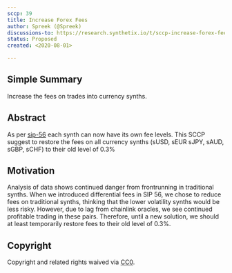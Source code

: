 ```yaml
---
sccp: 39
title: Increase Forex Fees
author: Spreek (@Spreek)
discussions-to: https://research.synthetix.io/t/sccp-increase-forex-fees/169
status: Proposed
created: <2020-08-01>

---
```


## Simple Summary

Increase the fees on trades into currency synths.

## Abstract

<!--A short (~200 word) description of the variable change proposed.-->

As per [sip-56](https://github.com/Synthetixio/SIPs/blob/master/SIPS/sip-56.md) each synth can now have its own fee levels. This SCCP suggest to restore the fees on all currency synths (sUSD, sEUR sJPY, sAUD, sGBP, sCHF) to their old level of 0.3%

## Motivation

Analysis of data shows continued danger from frontrunning in traditional synths. When we introduced differential fees in SIP 56, we chose to reduce fees on traditional synths, thinking that the lower volatility synths would be less risky. However, due to lag from chainlink oracles, we see continued profitable trading in these pairs. Therefore, until a new solution, we should at least temporarily restore fees to their old level of 0.3%. 

## Copyright

Copyright and related rights waived via [CC0](https://creativecommons.org/publicdomain/zero/1.0/).
